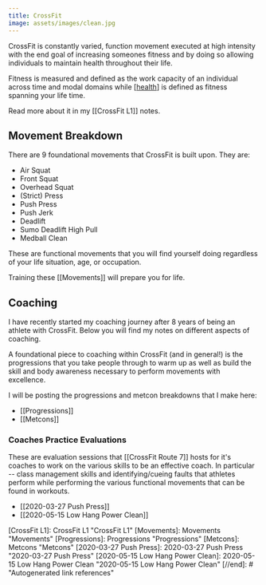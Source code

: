 ```yaml
---
title: CrossFit
image: assets/images/clean.jpg
---
```


CrossFit is constantly varied, function movement executed at high intensity with the end goal of increasing someones fitness and by doing so allowing individuals to maintain health throughout their life.

Fitness is measured and defined as the work capacity of an individual across time and modal domains while [[health]] is defined as fitness spanning your life time.


Read more about it in my [[CrossFit L1]] notes.

## Movement Breakdown
There are 9 foundational movements that CrossFit is built upon. They are:
- Air Squat
- Front Squat
- Overhead Squat
- (Strict) Press
- Push Press
- Push Jerk
- Deadlift
- Sumo Deadlift High Pull
- Medball Clean

These are functional movements that you will find yourself doing regardless of your life situation, age, or occupation.

Training these [[Movements]] will prepare you for life.

## Coaching

I have recently started my coaching journey after 8 years of being an athlete with CrossFit. Below you will find my notes on different aspects of coaching.

A foundational piece to coaching within CrossFit (and in general!) is the progressions that you take people through to warm up as well as build the skill and body awareness necessary to perform movements with excellence.

I will be posting the progressions and metcon breakdowns that I make here:

- [[Progressions]]
- [[Metcons]]

### Coaches Practice Evaluations

These are evaluation sessions that [[CrossFit Route 7]] hosts for it's coaches to work on the various skills to be an effective coach. In particular -- class management skills and identifying/cueing faults that athletes perform while performing the various functional movements that can be found in workouts.

- [[2020-03-27 Push Press]]
- [[2020-05-15 Low Hang Power Clean]]

[//begin]: # "Autogenerated link references for markdown compatibility"
[health]: health "health"
[CrossFit L1]: CrossFit L1 "CrossFit L1"
[Movements]: Movements "Movements"
[Progressions]: Progressions "Progressions"
[Metcons]: Metcons "Metcons"
[2020-03-27 Push Press]: 2020-03-27 Push Press "2020-03-27 Push Press"
[2020-05-15 Low Hang Power Clean]: 2020-05-15 Low Hang Power Clean "2020-05-15 Low Hang Power Clean"
[//end]: # "Autogenerated link references"